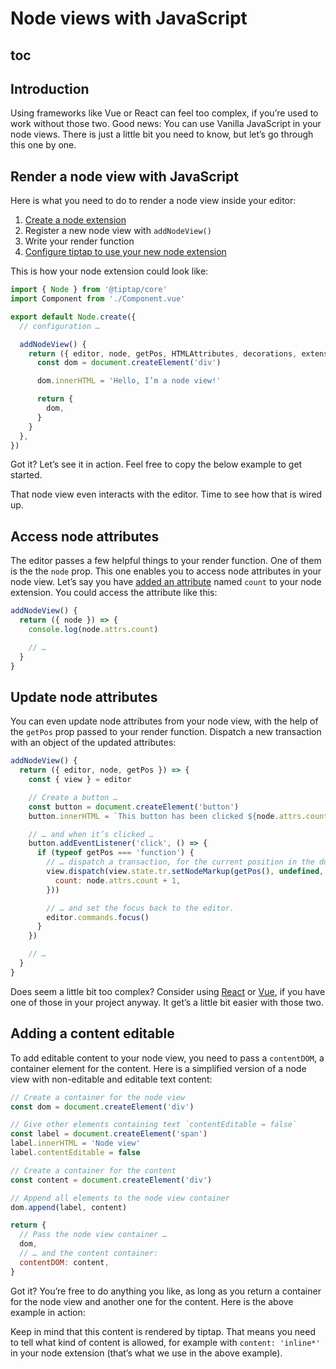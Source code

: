 # Node views with JavaScript

## toc

## Introduction
Using frameworks like Vue or React can feel too complex, if you’re used to work without those two. Good news: You can use Vanilla JavaScript in your node views. There is just a little bit you need to know, but let’s go through this one by one.

## Render a node view with JavaScript
Here is what you need to do to render a node view inside your editor:

1. [Create a node extension](/guide/custom-extensions)
2. Register a new node view with `addNodeView()`
3. Write your render function
4. [Configure tiptap to use your new node extension](/guide/configuration)

This is how your node extension could look like:

```js
import { Node } from '@tiptap/core'
import Component from './Component.vue'

export default Node.create({
  // configuration …

  addNodeView() {
    return ({ editor, node, getPos, HTMLAttributes, decorations, extension }) => {
      const dom = document.createElement('div')

      dom.innerHTML = 'Hello, I’m a node view!'

      return {
        dom,
      }
    }
  },
})
```

Got it? Let’s see it in action. Feel free to copy the below example to get started.

<demo name="Guide/NodeViews/JavaScript" />

That node view even interacts with the editor. Time to see how that is wired up.

## Access node attributes
The editor passes a few helpful things to your render function. One of them is the the `node` prop. This one enables you to access node attributes in your node view. Let’s say you have [added an attribute](/guide/extend-extensions#attributes) named `count` to your node extension. You could access the attribute like this:

```js
addNodeView() {
  return ({ node }) => {
    console.log(node.attrs.count)

    // …
  }
}
```


## Update node attributes
You can even update node attributes from your node view, with the help of the `getPos` prop passed to your render function. Dispatch a new transaction with an object of the updated attributes:

```js
addNodeView() {
  return ({ editor, node, getPos }) => {
    const { view } = editor

    // Create a button …
    const button = document.createElement('button')
    button.innerHTML = `This button has been clicked ${node.attrs.count} times.`

    // … and when it’s clicked …
    button.addEventListener('click', () => {
      if (typeof getPos === 'function') {
        // … dispatch a transaction, for the current position in the document …
        view.dispatch(view.state.tr.setNodeMarkup(getPos(), undefined, {
          count: node.attrs.count + 1,
        }))

        // … and set the focus back to the editor.
        editor.commands.focus()
      }
    })

    // …
  }
}
```

Does seem a little bit too complex? Consider using [React](/guide/node-views/react) or [Vue](/guide/node-views/vue), if you have one of those in your project anyway. It get’s a little bit easier with those two.

## Adding a content editable
To add editable content to your node view, you need to pass a `contentDOM`, a container element for the content. Here is a simplified version of a node view with non-editable and editable text content:

```js
// Create a container for the node view
const dom = document.createElement('div')

// Give other elements containing text `contentEditable = false`
const label = document.createElement('span')
label.innerHTML = 'Node view'
label.contentEditable = false

// Create a container for the content
const content = document.createElement('div')

// Append all elements to the node view container
dom.append(label, content)

return {
  // Pass the node view container …
  dom,
  // … and the content container:
  contentDOM: content,
}
```

Got it? You’re free to do anything you like, as long as you return a container for the node view and another one for the content. Here is the above example in action:

<demo name="Guide/NodeViews/JavaScriptContent" />

Keep in mind that this content is rendered by tiptap. That means you need to tell what kind of content is allowed, for example with `content: 'inline*'` in your node extension (that’s what we use in the above example).


